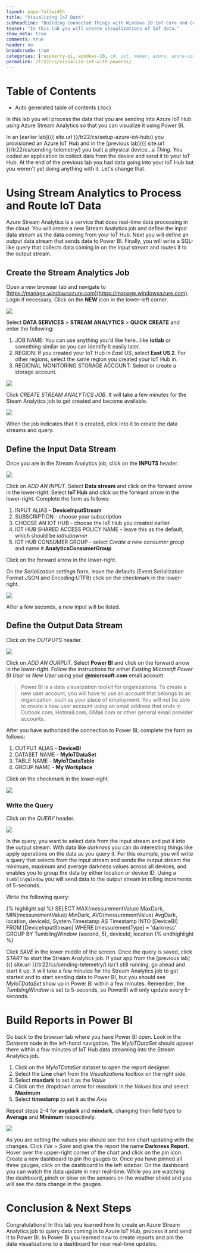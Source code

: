 ```yaml
---
layout: page-fullwidth
title: "Visualizing IoT Data"
subheadline: "Building Connected Things with Windows 10 IoT Core and C#"
teaser: "In this lab you will create visualizations of IoT data."
show_meta: true
comments: true
header: no
breadcrumb: true
categories: [raspberry-pi, windows-10, c#, iot, maker, azure, azure-iot-hub]
permalink: /tr22/cs/visualize-iot-with-powerbi/
---
```

# Table of Contents
*  Auto generated table of contents
{:toc}

In this lab you will process the data that you are sending into Azure IoT Hub using Azure Stream Analytics so that you can visualize it using Power BI.

In an [earlier lab]({{ site.url }}/tr22/cs/setup-azure-iot-hub/) you provisioned an Azure IoT Hub and in the [previous lab]({{ site.url }}/tr22/cs/sending-telemetry/) you built a physical device...a _Thing_. You coded an application to collect
data from the device and send it to your IoT Hub. At the end of the previous lab you had data going into your IoT Hub but you weren't yet doing 
anything with it. Let's change that.

# Using Stream Analytics to Process and Route IoT Data
Azure Stream Analytics is a service that does real-time data processing in the cloud. You will create a new Stream Analytics job and define the 
input data stream as the data coming from your IoT Hub. Next you will define an output data stream that sends data to Power BI. Finally, you 
will write a SQL-like query that collects data coming in on the input stream and routes it to the output stream. 

## Create the Stream Analytics Job
Open a new browser tab and navigate to [https://manage.windowsazure.com](https://manage.windowsazure.com). Login if necessary. Click on the __NEW__ icon in the 
lower-left corner.

<img src="/images/photon_lab07_5.png"/>

Select __DATA SERVICES__ > __STREAM ANALYTICS__ > __QUICK CREATE__ and enter the following:

1. JOB NAME: You can use anything you'd like here...like __iotlab__ or something similar so you can identify it easily later.
2. REGION: If you created your IoT Hub in _East US_, select __East US 2__. For other regions, select the same region you created your IoT Hub in.
3. REGIONAL MONITORING STORAGE ACCOUNT: Select or create a storage account.

<img src="/images/newasa.png"/>

Click _CREATE STREAM ANALYTICS JOB_. It will take a few minutes for the Steam Analytics job to get created and become available. 

<img src="/images/asajobcreated.png"/>

When the job indicates that it is created, click into it to create the data streams and query.

## Define the Input Data Stream
Once you are in the Stream Analytics job, click on the __INPUTS__ header.

<img src="/images/asainputs.png"/>

Click on _ADD AN INPUT_.
Select __Data stream__ and click on the forward arrow in the lower-right.
Select __IoT Hub__ and click on the forward arrow in the lower-right.
Complete the form as follows:

1. INPUT ALIAS - __DeviceInputStream__
2. SUBSCRIPTION - choose your subscription
3. CHOOSE AN IOT HUB - choose the IoT Hub you created earlier
4. IOT HUB SHARED ACCESS POLICY NAME - leave this as the default, which should be _iothubowner_
5. IOT HUB CONSUMER GROUP - select _Create a new consumer group_ and name it __AnalyticsConsumerGroup__

Click on the forward arrow in the lower-right.

On the _Serialization settings_ form, leave the defaults (Event Serialization Format:JSON and Encoding:UTF8) click on the checkmark in the lower-right. 

<img src="/images/asainputform.png"/>

After a few seconds, a new input will be listed.

## Define the Output Data Stream
Click on the _OUTPUTS_ header.

<img src="/images/asaoutputs.png"/>

Click on _ADD AN OURPUT_.
Select __Power BI__ and click on the forward arrow in the lower-right.
Follow the instructions for either _Existing Microsoft Power BI User_ or _New User_ using your __@microsoft.com__ email account.

<blockquote>
Power BI is a data visualization toolkit for organizations. To create a new user account, you will have to use an account that belongs to an 
organization, such as your place of employment. You will not be able to create a new user account using an email address that ends in 
Outlook.com, Hotmail.com, GMail.com or other general email provider accounts.
</blockquote>

After you have authorized the connection to Power BI, complete the form as follows:

1. OUTPUT ALIAS - __DeviceBI__
2. DATASET NAME - __MyIoTDataSet__
3. TABLE NAME - __MyIoTDataTable__
4. GROUP NAME - __My Workplace__

Click on the checkmark in the lower-right.

<img src="/images/asaoutputform.png"/>

### Write the Query
Click on the _QUERY_ header.

<img src="/images/asaquery.png"/>

In the query, you want to select data from the input stream and put it into the output stream. With data like _darkness_ you can do interesting things 
like apply operations on the data as you query it. For this example, you will write a query that selects from the input stream and sends the output 
stream the minimum, maximum and average darkness values across all devices, and enables you to group the data by either location or device ID. 
Using a <code>TumblingWindow</code> you will send data to the output stream in rolling increments of 5-seconds.

Write the following query:

{% highlight sql %}
SELECT
    MAX(messurementValue) MaxDark,
    MIN(messurementValue) MinDark,
    AVG(messurementValue) AvgDark,
    location,
    deviceId,
    System.Timestamp AS Timestamp
INTO
    [DeviceBI]
FROM
    [DeviceInputStream]
WHERE
    [messurementType] = 'darkness'
GROUP BY
    TumblingWindow (second, 5), deviceId, location 
{% endhighlight %}

Click _SAVE_ in the lower middle of the screen. Once the query is saved, click _START_ to start the Stream Analytics job. If your app 
from the [previous lab]({{ site.url }}/tr22/cs/sending-telemetry/) isn't still running, go ahead and start it up. It will take a few minutes for the Stream Analytics job to get 
started and to start sending data to Power BI, but you should see _MyIoTDataSet_ show up in Power BI within a few minutes. Remember, 
the _TumblingWindow_ is set to 5-seconds, so PowerBI will only update every 5-seconds.

# Build Reports in Power BI
Go back to the browser tab where you have Power BI open. Look in the _Datasets_ node in the left-hand navigation. The _MyIoTDataSet_ should appear 
there within a few minutes of IoT Hub data streaming into the Stream Analytics job. 

1. Click on the _MyIoTDataSet_ dataset to open the report designer.
2. Select the __Line__ chart from the _Visualizations_ toolbox on the right side.
3. Select __maxdark__ to set it as the _Value_
4. Click on the dropdown arrow for _maxdark_ in the _Values_ box and select __Maximum__
5. Select __timestamp__ to set it as the _Axis_ 

Repeat steps 2-4 for __avgdark__ and __mindark__, changing their field type to __Average__ and __Minimum__ respectively.

<img src="/images/rpi2/powerbi01.png"/>

As you are setting the values you should see the line chart updating with the changes. Click _File_ > _Save_ and give the report the 
name __Darkness Report__. Hover over the upper-right corner of the chart and click on the pin icon. Create a new dashboard to pin the gauges to. 
Once you have pinned all three gauges, click on the dashboard in the left sidebar. On the dashboard you can watch the data update in near real-time. 
While you are watching the dashboard, pinch or blow on the sensors on the weather shield and you will see the data change in the gauges.

# Conclusion &amp; Next Steps
Congratulations! In this lab you learned how to create an Azure Stream Analytics job to query data coming in to Azure IoT Hub, process it and send 
it to Power BI. In Power BI you learned how to create reports and pin the data visualizations to a dashboard for near real-time updates.
